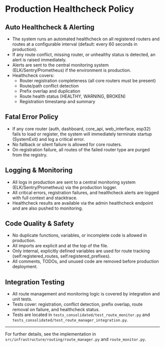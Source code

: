 # Production Healthcheck Policy

## Auto Healthcheck & Alerting

- The system runs an automated healthcheck on all registered routers and routes at a configurable interval (default: every 60 seconds in production).
- If any route conflict, missing router, or unhealthy status is detected, an alert is raised immediately.
- Alerts are sent to the central monitoring system (ELK/Sentry/Prometheus) if the environment is production.
- Healthcheck covers:
  - Router registration completeness (all core routers must be present)
  - Route/path conflict detection
  - Prefix overlap and duplication
  - Route health status (HEALTHY, WARNING, BROKEN)
  - Registration timestamp and summary

## Fatal Error Policy

- If any core router (auth, dashboard, core_api, web_interface, esp32) fails to load or register, the system will immediately terminate startup (SystemExit) and log a critical error.
- No fallback or silent failure is allowed for core routers.
- On registration failure, all routes of the failed router type are purged from the registry.

## Logging & Monitoring

- All logs in production are sent to a central monitoring system (ELK/Sentry/Prometheus) via the production logger.
- All critical errors, registration failures, and healthcheck alerts are logged with full context and stacktrace.
- Healthcheck results are available via the admin healthcheck endpoint and are also pushed to monitoring.

## Code Quality & Safety

- No duplicate functions, variables, or incomplete code is allowed in production.
- All imports are explicit and at the top of the file.
- Only internal, explicitly defined variables are used for route tracking (self.registered_routes, self.registered_prefixes).
- All comments, TODOs, and unused code are removed before production deployment.

## Integration Testing

- All route management and monitoring logic is covered by integration and unit tests.
- Tests cover: registration, conflict detection, prefix overlap, route removal on failure, and healthcheck status.
- Tests are located in `tests_consolidated/test_route_monitor.py` and `tests_consolidated/test_route_manager_integration.py`.

---

For further details, see the implementation in `src/infrastructure/routing/route_manager.py` and `route_monitor.py`.
